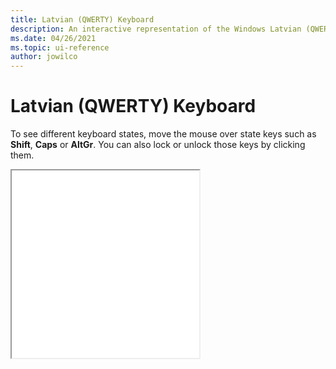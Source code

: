 ```yaml
---
title: Latvian (QWERTY) Keyboard
description: An interactive representation of the Windows Latvian (QWERTY) keyboard. To see different keyboard states, click or move the mouse over the state keys.
ms.date: 04/26/2021
ms.topic: ui-reference
author: jowilco
---
```


# Latvian (QWERTY) Keyboard

To see different keyboard states, move the mouse over state keys such as **Shift**, **Caps** or **AltGr**. You can also lock or unlock those keys by clicking them.

<iframe src="kbdlv1.html" height="300"></iframe>
